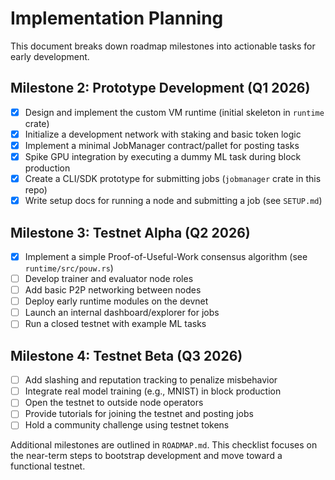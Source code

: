 # Implementation Planning

This document breaks down roadmap milestones into actionable tasks for early development.

## Milestone 2: Prototype Development (Q1 2026)
- [x] Design and implement the custom VM runtime (initial skeleton in `runtime` crate)
- [x] Initialize a development network with staking and basic token logic
- [x] Implement a minimal JobManager contract/pallet for posting tasks
- [x] Spike GPU integration by executing a dummy ML task during block production
- [x] Create a CLI/SDK prototype for submitting jobs (`jobmanager` crate in this repo)
- [x] Write setup docs for running a node and submitting a job (see `SETUP.md`)

## Milestone 3: Testnet Alpha (Q2 2026)
- [x] Implement a simple Proof-of-Useful-Work consensus algorithm (see `runtime/src/pouw.rs`)
- [ ] Develop trainer and evaluator node roles
- [ ] Add basic P2P networking between nodes
- [ ] Deploy early runtime modules on the devnet
- [ ] Launch an internal dashboard/explorer for jobs
- [ ] Run a closed testnet with example ML tasks

## Milestone 4: Testnet Beta (Q3 2026)
- [ ] Add slashing and reputation tracking to penalize misbehavior
- [ ] Integrate real model training (e.g., MNIST) in block production
- [ ] Open the testnet to outside node operators
- [ ] Provide tutorials for joining the testnet and posting jobs
- [ ] Hold a community challenge using testnet tokens

Additional milestones are outlined in `ROADMAP.md`. This checklist focuses on the near-term steps to bootstrap development and move toward a functional testnet.

